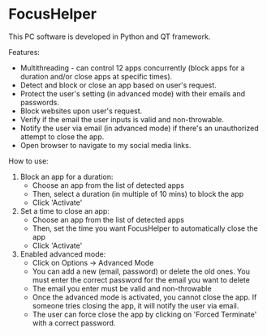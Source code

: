 # FocusHelper
This PC software is developed in Python and QT framework.

Features: 
- Multithreading - can control 12 apps concurrently (block apps for a duration and/or close apps at specific times).
- Detect and block or close an app based on user's request. 
- Protect the user's setting (in advanced mode) with their emails and passwords. 
- Block websites upon user's request.
- Verify if the email the user inputs is valid and non-throwable. 
- Notify the user via email (in advanced mode) if there's an unauthorized attempt to close the app. 
- Open browser to navigate to my social media links.  

How to use:
1. Block an app for a duration: 
   - Choose an app from the list of detected apps 
   - Then, select a duration (in multiple of 10 mins) to block the app
   - Click 'Activate'
2. Set a time to close an app:
   - Choose an app from the list of detected apps
   - Then, set the time you want FocusHelper to automatically close the app
   - Click 'Activate'
3. Enabled advanced mode:
   - Click on Options -> Advanced Mode
   - You can add a new (email, password) or delete the old ones. You must enter the correct password for the email you want to delete
   - The email you enter must be valid and non-throwable
   - Once the advanced mode is activated, you cannot close the app. If someone tries closing the app, it will notify the user via email. 
   - The user can force close the app by clicking on 'Forced Terminate' with a correct password. 
